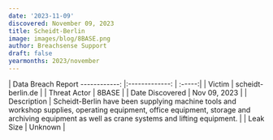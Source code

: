 ```yaml
---
date: '2023-11-09'
discovered: November 09, 2023
title: Scheidt-Berlin
image: images/blog/8BASE.png
author: Breachsense Support
draft: false
yearmonths: 2023/november
---
```



| Data Breach Report
------------:     |:-------------:    | :-----:|
| Victim      | scheidt-berlin.de      | 
| Threat Actor      | 8BASE      | 
| Date Discovered      | Nov 09, 2023      | 
| Description      | Scheidt-Berlin have been supplying machine tools and workshop supplies, operating equipment, office equipment, storage and archiving equipment as well as crane systems and lifting equipment.      | 
| Leak Size      | Unknown      | 


